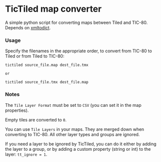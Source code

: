 # TicTiled map converter

A simple python script for converting maps between Tiled and TIC-80. 
Depends on [xmltodict](https://github.com/martinblech/xmltodict).

### Usage

Specify the filenames in the appropriate order, to convert from TIC-80 to Tiled or from Tiled to TIC-80:

```
tictiled source_file.map dest_file.tmx

or 

tictiled source_file.tmx dest_file.map
```

### Notes

The `Tile Layer Format` must be set to `CSV` (you can set it in the map properties). 

Empty tiles are converted to `0`.

You can use `Tile Layers` in your maps. They are merged down when converting to TIC-80. All other layer types and groups are ignored.

If you need a layer to be ignored by TicTiled, you can do it either by adding the layer to a group, or by adding a custom property (string or int) to the layer: `tt_ignore = 1`.




